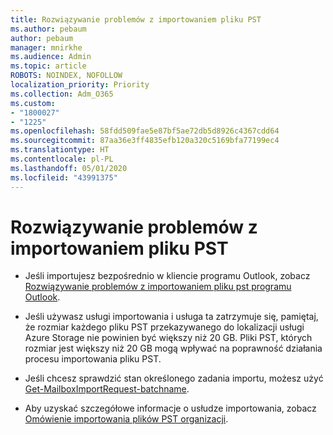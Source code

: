 ```yaml
---
title: Rozwiązywanie problemów z importowaniem pliku PST
ms.author: pebaum
author: pebaum
manager: mnirkhe
ms.audience: Admin
ms.topic: article
ROBOTS: NOINDEX, NOFOLLOW
localization_priority: Priority
ms.collection: Adm_O365
ms.custom:
- "1800027"
- "1225"
ms.openlocfilehash: 58fdd509fae5e87bf5ae72db5d8926c4367cdd64
ms.sourcegitcommit: 87aa36e3ff4835efb120a320c5169bfa77199ec4
ms.translationtype: HT
ms.contentlocale: pl-PL
ms.lasthandoff: 05/01/2020
ms.locfileid: "43991375"
---
```

# <a name="troubleshooting-pst-import-issues"></a>Rozwiązywanie problemów z importowaniem pliku PST

- Jeśli importujesz bezpośrednio w kliencie programu Outlook, zobacz [Rozwiązywanie problemów z importowaniem pliku pst programu Outlook](https://support.office.com/article/Fix-problems-importing-an-Outlook-pst-file-2d2e50dc-5c36-4ab2-ab50-f1be733b3d6e).

- Jeśli używasz usługi importowania i usługa ta zatrzymuje się, pamiętaj, że rozmiar każdego pliku PST przekazywanego do lokalizacji usługi Azure Storage nie powinien być większy niż 20 GB. Pliki PST, których rozmiar jest większy niż 20 GB mogą wpływać na poprawność działania procesu importowania pliku PST.

- Jeśli chcesz sprawdzić stan określonego zadania importu, możesz użyć [Get-MailboxImportRequest-batchname](https://docs.microsoft.com/powershell/module/exchange/mailboxes/get-mailboximportrequest).

- Aby uzyskać szczegółowe informacje o usłudze importowania, zobacz [Omówienie importowania plików PST organizacji](https://docs.microsoft.com/microsoft-365/compliance/importing-pst-files-to-office-365?view=o365-worldwide).
